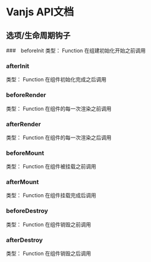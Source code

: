# Vanjs API文档

## 选项/生命周期钩子

###　beforeInit
类型： Function
在组建初始化开始之前调用

### afterInit
类型： Function
在组件初始化完成之后调用

### beforeRender
类型： Function
在组件的每一次渲染之前调用

### afterRender
类型： Function
在组件的每一次渲染之后调用

### beforeMount
类型： Function
在组件被挂载之前调用

### afterMount
类型： Function
在组件挂载完成后调用

### beforeDestroy
类型： Function
在组件销毁之前调用

### afterDestroy
类型： Function
在组件销毁之后调用